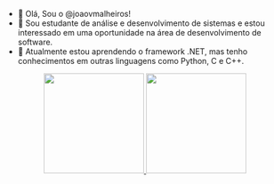 - 👋 Olá, Sou o @joaovmalheiros!
- 👀 Sou estudante de análise e desenvolvimento de sistemas e estou interessado em uma oportunidade na área de desenvolvimento de software. 
- 🌱 Atualmente estou aprendendo o framework .NET, mas tenho conhecimentos em outras linguagens como Python, C e C++.

<div align="center">
  <a href="https://github.com/joaovmalheiros">
  <img height="180em" src="https://github-readme-stats.vercel.app/api?username=joaovmalheiros&show_icons=true&theme=dracula&include_all_commits=true&count_private=true"/>
  <img height="180em" src="https://github-readme-stats.vercel.app/api/top-langs/?username=joaovmalheiros&layout=compact&langs_count=7&theme=dracula"/>
</div>  
